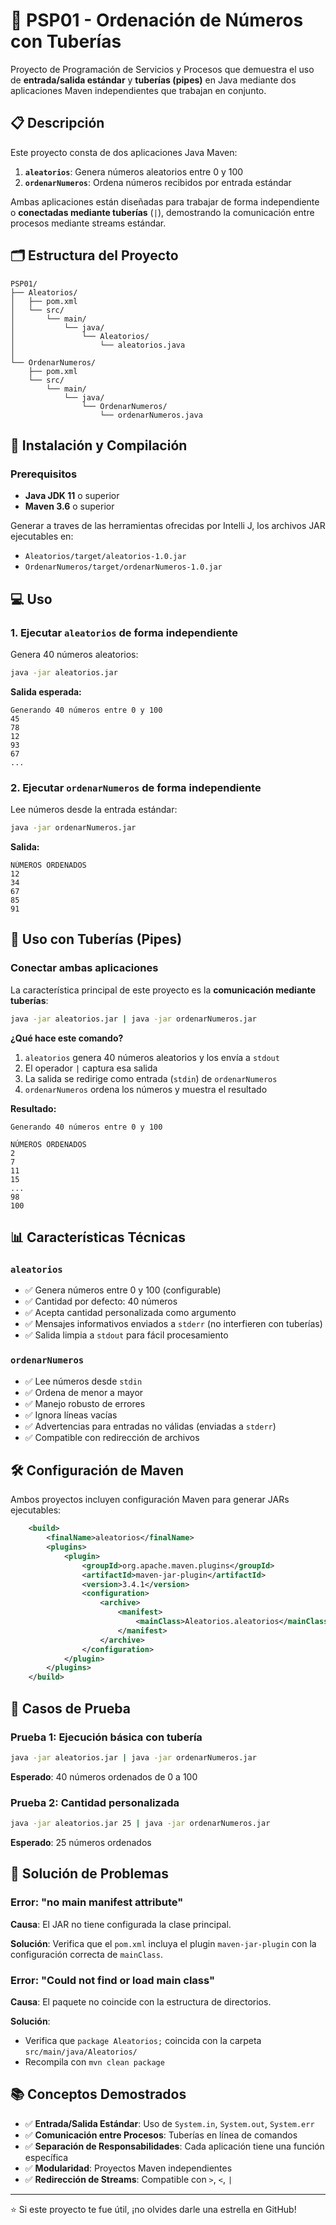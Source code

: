 # 🔢 PSP01 - Ordenación de Números con Tuberías

Proyecto de Programación de Servicios y Procesos que demuestra el uso de **entrada/salida estándar** y **tuberías (pipes)** en Java mediante dos aplicaciones Maven independientes que trabajan en conjunto.

## 📋 Descripción

Este proyecto consta de dos aplicaciones Java Maven:

1. **`aleatorios`**: Genera números aleatorios entre 0 y 100
2. **`ordenarNumeros`**: Ordena números recibidos por entrada estándar

Ambas aplicaciones están diseñadas para trabajar de forma independiente o **conectadas mediante tuberías** (`|`), demostrando la comunicación entre procesos mediante streams estándar.

## 🗂️ Estructura del Proyecto

```
PSP01/
├── Aleatorios/
│   ├── pom.xml
│   └── src/
│       └── main/
│           └── java/
│               └── Aleatorios/
│                   └── aleatorios.java
│
└── OrdenarNumeros/
    ├── pom.xml
    └── src/
        └── main/
            └── java/
                └── OrdenarNumeros/
                    └── ordenarNumeros.java
```

## 🚀 Instalación y Compilación

### Prerequisitos

- **Java JDK 11** o superior
- **Maven 3.6** o superior


Generar a traves de las herramientas ofrecidas por Intelli J, los archivos JAR ejecutables en:
- `Aleatorios/target/aleatorios-1.0.jar`
- `OrdenarNumeros/target/ordenarNumeros-1.0.jar`

## 💻 Uso

### 1. Ejecutar `aleatorios` de forma independiente

Genera 40 números aleatorios:

```bash
java -jar aleatorios.jar
```

**Salida esperada:**
```
Generando 40 números entre 0 y 100
45
78
12
93
67
...
```

### 2. Ejecutar `ordenarNumeros` de forma independiente

Lee números desde la entrada estándar:

```bash
java -jar ordenarNumeros.jar
```

**Salida:**
```
NÚMEROS ORDENADOS
12
34
67
85
91
```

## 🔗 Uso con Tuberías (Pipes)

### Conectar ambas aplicaciones

La característica principal de este proyecto es la **comunicación mediante tuberías**:

```bash
java -jar aleatorios.jar | java -jar ordenarNumeros.jar
```

**¿Qué hace este comando?**
1. `aleatorios` genera 40 números aleatorios y los envía a `stdout`
2. El operador `|` captura esa salida
3. La salida se redirige como entrada (`stdin`) de `ordenarNumeros`
4. `ordenarNumeros` ordena los números y muestra el resultado

**Resultado:**
```
Generando 40 números entre 0 y 100

NÚMEROS ORDENADOS
2
7
11
15
...
98
100
```

## 📊 Características Técnicas

### `aleatorios`

- ✅ Genera números entre 0 y 100 (configurable)
- ✅ Cantidad por defecto: 40 números
- ✅ Acepta cantidad personalizada como argumento
- ✅ Mensajes informativos enviados a `stderr` (no interfieren con tuberías)
- ✅ Salida limpia a `stdout` para fácil procesamiento

### `ordenarNumeros`

- ✅ Lee números desde `stdin`
- ✅ Ordena de menor a mayor
- ✅ Manejo robusto de errores
- ✅ Ignora líneas vacías
- ✅ Advertencias para entradas no válidas (enviadas a `stderr`)
- ✅ Compatible con redirección de archivos

## 🛠️ Configuración de Maven

Ambos proyectos incluyen configuración Maven para generar JARs ejecutables:

```xml
    <build>
        <finalName>aleatorios</finalName>
        <plugins>
            <plugin>
                <groupId>org.apache.maven.plugins</groupId>
                <artifactId>maven-jar-plugin</artifactId>
                <version>3.4.1</version>
                <configuration>
                    <archive>
                        <manifest>
                            <mainClass>Aleatorios.aleatorios</mainClass>
                        </manifest>
                    </archive>
                </configuration>
            </plugin>
        </plugins>
    </build>
```

## 🧪 Casos de Prueba

### Prueba 1: Ejecución básica con tubería
```bash
java -jar aleatorios.jar | java -jar ordenarNumeros.jar
```
**Esperado**: 40 números ordenados de 0 a 100

### Prueba 2: Cantidad personalizada
```bash
java -jar aleatorios.jar 25 | java -jar ordenarNumeros.jar
```
**Esperado**: 25 números ordenados

## 🐛 Solución de Problemas

### Error: "no main manifest attribute"

**Causa**: El JAR no tiene configurada la clase principal.

**Solución**: Verifica que el `pom.xml` incluya el plugin `maven-jar-plugin` con la configuración correcta de `mainClass`.

### Error: "Could not find or load main class"

**Causa**: El paquete no coincide con la estructura de directorios.

**Solución**: 
- Verifica que `package Aleatorios;` coincida con la carpeta `src/main/java/Aleatorios/`
- Recompila con `mvn clean package`

## 📚 Conceptos Demostrados

- ✅ **Entrada/Salida Estándar**: Uso de `System.in`, `System.out`, `System.err`
- ✅ **Comunicación entre Procesos**: Tuberías en línea de comandos
- ✅ **Separación de Responsabilidades**: Cada aplicación tiene una función específica
- ✅ **Modularidad**: Proyectos Maven independientes
- ✅ **Redirección de Streams**: Compatible con `>`, `<`, `|`
---

⭐ Si este proyecto te fue útil, ¡no olvides darle una estrella en GitHub!
